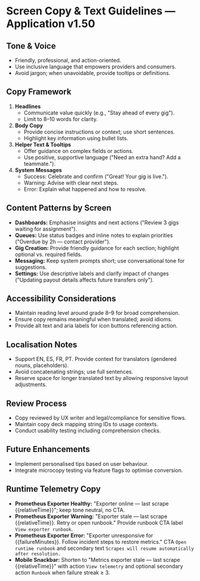 # Screen Copy & Text Guidelines — Application v1.50

## Tone & Voice
- Friendly, professional, and action-oriented.
- Use inclusive language that empowers providers and consumers.
- Avoid jargon; when unavoidable, provide tooltips or definitions.

## Copy Framework
1. **Headlines**
   - Communicate value quickly (e.g., "Stay ahead of every gig").
   - Limit to 8–10 words for clarity.
2. **Body Copy**
   - Provide concise instructions or context; use short sentences.
   - Highlight key information using bullet lists.
3. **Helper Text & Tooltips**
   - Offer guidance on complex fields or actions.
   - Use positive, supportive language ("Need an extra hand? Add a teammate.").
4. **System Messages**
   - Success: Celebrate and confirm ("Great! Your gig is live.").
   - Warning: Advise with clear next steps.
   - Error: Explain what happened and how to resolve.

## Content Patterns by Screen
- **Dashboards:** Emphasise insights and next actions ("Review 3 gigs waiting for assignment").
- **Queues:** Use status badges and inline notes to explain priorities ("Overdue by 2h — contact provider").
- **Gig Creation:** Provide friendly guidance for each section; highlight optional vs. required fields.
- **Messaging:** Keep system prompts short; use conversational tone for suggestions.
- **Settings:** Use descriptive labels and clarify impact of changes ("Updating payout details affects future transfers only").

## Accessibility Considerations
- Maintain reading level around grade 8–9 for broad comprehension.
- Ensure copy remains meaningful when translated; avoid idioms.
- Provide alt text and aria labels for icon buttons referencing action.

## Localisation Notes
- Support EN, ES, FR, PT. Provide context for translators (gendered nouns, placeholders).
- Avoid concatenating strings; use full sentences.
- Reserve space for longer translated text by allowing responsive layout adjustments.

## Review Process
- Copy reviewed by UX writer and legal/compliance for sensitive flows.
- Maintain copy deck mapping string IDs to usage contexts.
- Conduct usability testing including comprehension checks.

## Future Enhancements
- Implement personalised tips based on user behaviour.
- Integrate microcopy testing via feature flags to optimise conversion.

## Runtime Telemetry Copy
- **Prometheus Exporter Healthy:** "Exporter online — last scrape {{relativeTime}}"; keep tone neutral, no CTA.
- **Prometheus Exporter Warning:** "Exporter stale — last scrape {{relativeTime}}. Retry or open runbook." Provide runbook CTA label `View exporter runbook`.
- **Prometheus Exporter Error:** "Exporter unresponsive for {{failureMinutes}}. Follow incident steps to restore metrics." CTA `Open runtime runbook` and secondary text `Scrapes will resume automatically after resolution.`
- **Mobile Snackbar:** Shorten to "Metrics exporter stale — last scrape {{relativeTime}}" with action `View telemetry` and optional secondary action `Runbook` when failure streak ≥ 3.
